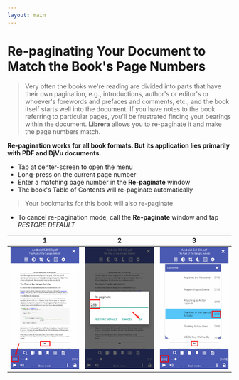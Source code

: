 ```yaml
---
layout: main
---
```


# Re-paginating Your Document to Match the Book's Page Numbers

> Very often the books we're reading are divided into parts that have their own pagination, e.g., introductions, author's or editor's or whoever's forewords and prefaces and comments, etc., and the book itself starts well into the document. If you have notes to the book referring to particular pages, you'll be frustrated finding your bearings within the document. **Librera** allows you to re-paginate it and make the page numbers match.

**Re-pagination works for all book formats. But its application lies primarily with PDF and DjVu documents.**

* Tap at center-screen to open the menu
* Long-press on the current page number
* Enter a matching page number in the **Re-paginate** window
* The book's Table of Contents will re-paginate automatically

> Your bookmarks for this book will also re-paginate

* To cancel re-pagination mode, call the **Re-paginate** window and tap _RESTORE DEFAULT_

|1|2|3|
|-|-|-|
|![](1.png)|![](2.png)|![](3.png)|
